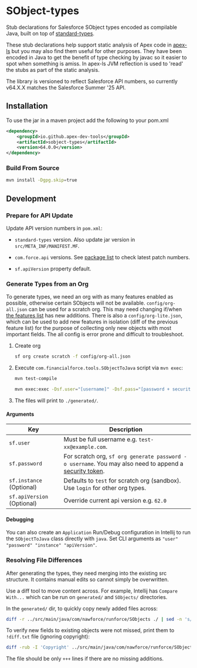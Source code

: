 # SObject-types

Stub declarations for Salesforce SObject types encoded as compilable Java, built on top of [standard-types](https://github.com/apex-dev-tools/standard-types).

These stub declarations help support static analysis of Apex code in [apex-ls](https://github.com/apex-dev-tools/apex-ls) but you may also find them useful for other purposes. They have been encoded in Java to get the benefit of type checking by javac so it easier to spot when something is amiss. In apex-ls JVM reflection is used to 'read' the stubs as part of the static analysis.

The library is versioned to reflect Salesforce API numbers, so currently v64.X.X matches the Salesforce Summer '25 API.

## Installation

To use the jar in a maven project add the following to your pom.xml

```xml
<dependency>
    <groupId>io.github.apex-dev-tools</groupId>
    <artifactId>sobject-types</artifactId>
    <version>64.0.0</version>
</dependency>
```

### Build From Source

```sh
mvn install -Dgpg.skip=true
```

## Development

### Prepare for API Update

Update API version numbers in `pom.xml`:

* `standard-types` version. Also update jar version in `src/META_INF/MANIFEST.MF`.

* `com.force.api` versions. See [package list](https://mvnrepository.com/search?q=com.force.api) to check latest patch numbers.

* `sf.apiVersion` property default.

### Generate Types from an Org

To generate types, we need an org with as many features enabled as possible, otherwise certain SObjects will not be available. `config/org-all.json` can be used for a scratch org. This may need changing if/when [the features list](https://developer.salesforce.com/docs/atlas.en-us.sfdx_dev.meta/sfdx_dev/sfdx_dev_scratch_orgs_def_file_config_values.htm) has new additions. There is also a `config/org-lite.json`, which can be used to add new features in isolation (diff of the previous feature list) for the purpose of collecting only new objects with most important fields. The all config is error prone and difficult to troubleshoot.

1. Create org

    ```sh
    sf org create scratch -f config/org-all.json
    ```

1. Execute `com.financialforce.tools.SObjectToJava` script via `mvn exec`:

    ```sh
    mvn test-compile
    ```

    ```sh
    mvn exec:exec -Dsf.user="[username]" -Dsf.pass="[password + security token]"
    ```

1. The files will print to `./generated/`.

#### Arguments

| Key | Description |
| --- | --- |
| `sf.user` | Must be full username e.g. `test-xx@example.com`. |
| `sf.password` | For scratch org, `sf org generate password -o username`. You may also need to append a [security token](https://help.salesforce.com/s/articleView?id=xcloud.user_security_token.htm). |
| `sf.instance` (Optional) | Defaults to `test` for scratch org (sandbox). Use `login` for other org types. |
| `sf.apiVersion` (Optional) | Override current api version e.g. `62.0` |

#### Debugging

You can also create an `Application` Run/Debug configuration in Intellij to run the `SObjectToJava` class directly with `java`. Set CLI arguments as `"user" "password" "instance" "apiVersion"`.

### Resolving File Differences

After generating the types, they need merging into the existing src structure. It contains manual edits so cannot simply be overwritten.

Use a diff tool to move content across. For example, Intellij has `Compare With...` which can be run on `generated/` and `SObjects/` directories.

In the `generated/` dir, to quickly copy newly added files across:

```sh
diff -r ../src/main/java/com/nawforce/runforce/SObjects ./ | sed -n 's/Only in \.\/\{0,1\}: \(.*\)/\1/p' | xargs -I {} cp {} ../src/main/java/com/nawforce/runforce/SObjects
```

To verify new fields to existing objects were not missed, print them to `!diff.txt` file (ignoring copyright):

```sh
diff -rub -I 'Copyright' ../src/main/java/com/nawforce/runforce/SObjects ./ | grep -E "^\+.[^\*]" | grep -v '+++ b/' > '!diff.txt'
```

The file should be only `+++` lines if there are no missing additions.
